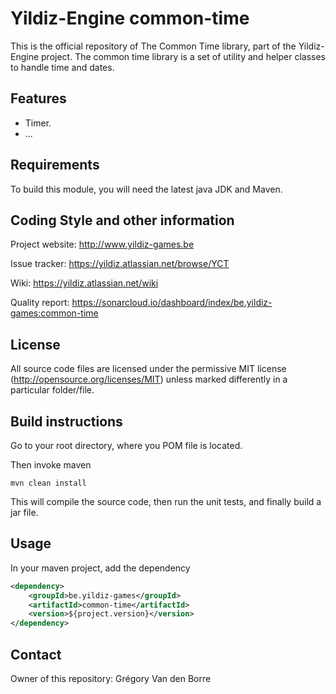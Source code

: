 # Yildiz-Engine common-time

This is the official repository of The Common Time library, part of the Yildiz-Engine project.
The common time library is a set of utility and helper classes to handle time and dates.

## Features

* Timer.
* ...

## Requirements

To build this module, you will need the latest java JDK and Maven.

## Coding Style and other information

Project website:
http://www.yildiz-games.be

Issue tracker:
https://yildiz.atlassian.net/browse/YCT

Wiki:
https://yildiz.atlassian.net/wiki

Quality report:
https://sonarcloud.io/dashboard/index/be.yildiz-games:common-time

## License

All source code files are licensed under the permissive MIT license
(http://opensource.org/licenses/MIT) unless marked differently in a particular folder/file.

## Build instructions

Go to your root directory, where you POM file is located.

Then invoke maven

	mvn clean install

This will compile the source code, then run the unit tests, and finally build a jar file.

## Usage

In your maven project, add the dependency

```xml
<dependency>
    <groupId>be.yildiz-games</groupId>
    <artifactId>common-time</artifactId>
    <version>${project.version}</version>
</dependency>
```

## Contact
Owner of this repository: Grégory Van den Borre
